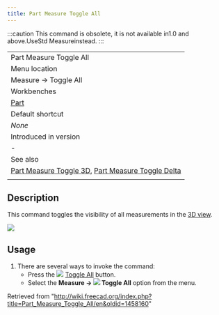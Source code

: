 ```yaml
---
title: Part Measure Toggle All
---
```


:::caution
This command is obsolete, it is not available in1.0 and above.UseStd Measureinstead.
:::

|                                                                                                                                                                 |
| --------------------------------------------------------------------------------------------------------------------------------------------------------------- |
| Part Measure Toggle All                                                                                                                                         |
| Menu location                                                                                                                                                   |
| Measure → Toggle All                                                                                                                                            |
| Workbenches                                                                                                                                                     |
| [Part](/Part_Workbench "Part Workbench")                                                                                                                        |
| Default shortcut                                                                                                                                                |
| _None_                                                                                                                                                          |
| Introduced in version                                                                                                                                           |
| -                                                                                                                                                               |
| See also                                                                                                                                                        |
| [Part Measure Toggle 3D](/Part_Measure_Toggle_3D "Part Measure Toggle 3D"), [Part Measure Toggle Delta](/Part_Measure_Toggle_Delta "Part Measure Toggle Delta") |
|                                                                                                                                                                 |

## Description

This command toggles the visibility of all measurements in the [3D view](/3D_view "3D view").

![](/images/MeasureLinear3DandDelta1.PNG)

## Usage

1. There are several ways to invoke the command:
   - Press the ![](/images/Part_Measure_Toggle_All.svg) [Toggle All](/Part_Measure_Toggle_All "Part Measure Toggle All") button.
   - Select the **Measure → ![](/images/Part_Measure_Toggle_All.svg) Toggle All** option from the menu.

Retrieved from "<http://wiki.freecad.org/index.php?title=Part_Measure_Toggle_All/en&oldid=1458160>"
